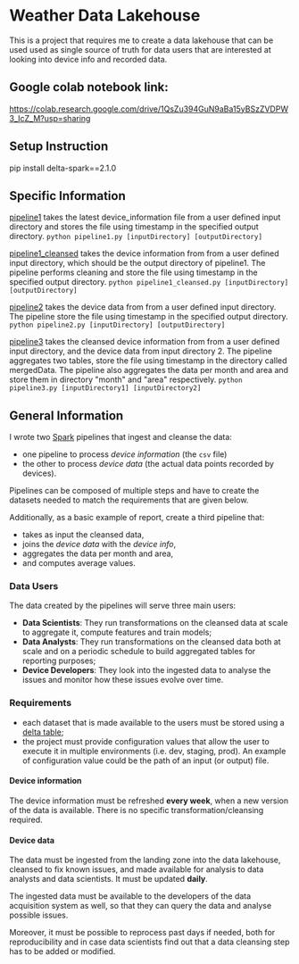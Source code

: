 # Weather Data Lakehouse
This is a project that requires me to create a data lakehouse that can be used used as single source of truth for data users
that are interested at looking into device info and recorded data.
## Google colab notebook link: 
https://colab.research.google.com/drive/1QsZu394GuN9aBa15yBSzZVDPW3_IcZ_M?usp=sharing
## Setup Instruction
pip install delta-spark==2.1.0
## Specific Information
[pipeline1](https://github.com/chiakangZacHung/Weather-Data-LakeHouse/blob/main/pipeline1.py) takes the latest device_information file from a user defined input directory and stores the file using timestamp in the specified output directory.
`python pipeline1.py [inputDirectory] [outputDirectory]`

[pipeline1_cleansed](https://github.com/chiakangZacHung/Weather-Data-LakeHouse/blob/main/pipeline1_cleansed.py) takes the device information from from a user defined input directory, which should be the output directory of pipeline1. The pipeline performs cleaning and store the file using timestamp in the specified output directory.
`python pipeline1_cleansed.py [inputDirectory] [outputDirectory]`

[pipeline2](https://github.com/chiakangZacHung/Weather-Data-LakeHouse/blob/main/pipeline2.py) takes the device data from from a user defined input directory. The pipeline store the file using timestamp in the specified output directory.
`python pipeline2.py [inputDirectory] [outputDirectory]`

[pipeline3](https://github.com/chiakangZacHung/Weather-Data-LakeHouse/blob/main/pipeline3.py) takes the cleansed device information from from a user defined input directory, and the device data from input directory 2. The pipeline aggregates two tables, store the file using timestamp in the directory called mergedData. The pipeline also aggregates the data per month and area and store them in directory "month" and "area" respectively.
`python pipeline3.py [inputDirectory1] [inputDirectory2]`
## General Information
I wrote two [Spark](https://spark.apache.org/) pipelines that ingest and cleanse the data:
* one pipeline to process *device information* (the `csv` file)
* the other to process *device data* (the actual data points recorded by devices).

Pipelines can be composed of multiple steps and have to create the datasets needed to match the
requirements that are given below.

Additionally, as a basic example of report, create a third pipeline that:

* takes as input the cleansed data,
* joins the *device data* with the *device info*,
* aggregates the data per month and area,
* and computes average values.

### Data Users

The data created by the pipelines will serve three main users:

* **Data Scientists**: They run transformations on the cleansed data at scale to aggregate it,
  compute features and train models;
* **Data Analysts**: They run transformations on the cleansed data both at scale and on a periodic
  schedule to build aggregated tables for reporting purposes;
* **Device Developers**: They look into the ingested data to analyse the issues and monitor how
  these issues evolve over time.

### Requirements


* each dataset that is made available to the users must be stored using a [delta
  table](https://delta.io/);
* the project must provide configuration values that allow the user to execute it in multiple
  environments (i.e. dev, staging, prod). An example of configuration value could be the path of an
  input (or output) file.

#### Device information

The device information must be refreshed **every
week**, when a new version of the data is available. There is no specific transformation/cleansing
required.

#### Device data

The data must be ingested from the landing zone into the data lakehouse, cleansed to fix known
issues, and made available for analysis to data analysts and data scientists. It must be updated
**daily**.

The ingested data must be available to the developers of the data acquisition system as well, so
that they can query the data and analyse possible issues.

Moreover, it must be possible to reprocess past days if needed, both for reproducibility and in case
data scientists find out that a data cleansing step has to be added or modified.
